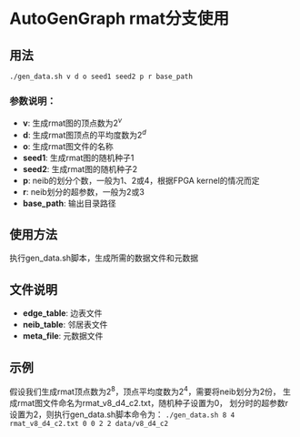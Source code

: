 # AutoGenGraph rmat分支使用

## 用法

```
./gen_data.sh v d o seed1 seed2 p r base_path
```

### 参数说明：
- **v**: 生成rmat图的顶点数为$2^v$
- **d**: 生成rmat图顶点的平均度数为$2^d$
- **o**: 生成rmat图文件的名称
- **seed1**: 生成rmat图的随机种子1
- **seed2**: 生成rmat图的随机种子2
- **p**: neib的划分个数，一般为1、2或4，根据FPGA kernel的情况而定
- **r**: neib划分的超参数，一般为2或3
- **base_path**: 输出目录路径

## 使用方法
执行gen_data.sh脚本，生成所需的数据文件和元数据

## 文件说明

- **edge_table**: 边表文件
- **neib_table**: 邻居表文件
- **meta_file**: 元数据文件

## 示例

假设我们生成rmat顶点数为$2^8$，顶点平均度数为$2^4$，需要将neib划分为2份，
生成rmat图文件命名为rmat_v8_d4_c2.txt，随机种子设置为0，
划分时的超参数r设置为2，则执行gen_data.sh脚本命令为：
    ```
    ./gen_data.sh 8 4 rmat_v8_d4_c2.txt 0 0 2 2 data/v8_d4_c2
    ```
